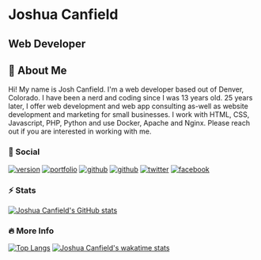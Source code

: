 # Joshua Canfield
## Web Developer

## 🚀 About Me
Hi! My name is Josh Canfield. I'm a web developer based out of Denver, Colorado. I have been a nerd and coding since I was 13 years old. 25 years later, I offer web development and web app consulting as-well as website development and marketing for small businesses. I work with HTML, CSS, Javascript, PHP, Python and use Docker, Apache and Nginx. Please reach out if you are interested in working with me.

### 🔗 Social
[![version](https://img.shields.io/static/v1?label=Version&message=v1.0&color=blue)](https://github.com/jcanfield)
[![portfolio](https://img.shields.io/static/v1?label=Portfolio&message=creativeboulder.com&color=lightgrey)](https://creativeboulder.com/)
[![github](https://img.shields.io/static/v1?label=Github&message=jcanfield&color=yellow)](https://github.com/jcanfield)
[![github](https://img.shields.io/static/v1?label=Github&message=codeclarity&color=green)](https://github.com/codeclarity)
[![twitter](https://img.shields.io/static/v1?label=Twitter&message=creativeboulder&color=blue)](https://twitter.com/creativeboulder)
[![facebook](https://img.shields.io/static/v1?label=Facebook&message=Josh%20Canfield&color=blue)](https://fb.me/jcanfieldschatz)

### ⚡ Stats
[![Joshua Canfield's GitHub stats](https://github-readme-stats.vercel.app/api?username=jcanfield&count_private=true&show_icons=true&theme=dark)](https://github.com/jcanfield)

### 🔥 More Info
[![Top Langs](https://github-readme-stats.vercel.app/api/top-langs/?username=jcanfield)](https://github.com/anuraghazra/github-readme-stats)
[![Joshua Canfield's wakatime stats](https://github-readme-stats.vercel.app/api/wakatime?username=jcanfield)](https://github.com/anuraghazra/github-readme-stats)
